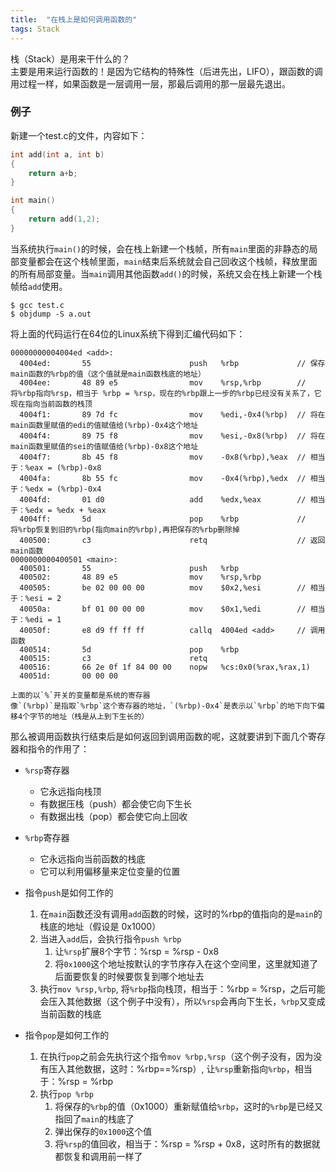 ```yaml
---
title:  "在栈上是如何调用函数的"
tags: Stack
---
```


栈（Stack）是用来干什么的？  
主要是用来运行函数的！是因为它结构的特殊性（后进先出，LIFO），跟函数的调用过程一样，如果函数是一层调用一层，那最后调用的那一层最先退出。

### 例子

新建一个test.c的文件，内容如下：
```c
int add(int a, int b)
{
	return a+b;
}

int main()
{
	return add(1,2);
}
```

当系统执行`main()`的时候，会在栈上新建一个栈帧，所有`main`里面的非静态的局部变量都会在这个栈帧里面，`main`结束后系统就会自己回收这个栈帧，释放里面的所有局部变量。当`main`调用其他函数`add()`的时候，系统又会在栈上新建一个栈帧给`add`使用。

```shell
$ gcc test.c
$ objdump -S a.out
```

将上面的代码运行在64位的Linux系统下得到汇编代码如下：
```
00000000004004ed <add>:
  4004ed:       55                      push   %rbp 			// 保存main函数的%rbp的值（这个值就是main函数栈底的地址）
  4004ee:       48 89 e5                mov    %rsp,%rbp 		// 将%rbp指向%rsp，相当于 %rbp = %rsp，现在的%rbp跟上一步的%rbp已经没有关系了，它现在指向当前函数的栈顶
  4004f1:       89 7d fc                mov    %edi,-0x4(%rbp) 	// 将在main函数里赋值的edi的值赋值给(%rbp)-0x4这个地址
  4004f4:       89 75 f8                mov    %esi,-0x8(%rbp) 	// 将在main函数里赋值的sei的值赋值给(%rbp)-0x8这个地址
  4004f7:       8b 45 f8                mov    -0x8(%rbp),%eax  // 相当于：%eax = (%rbp)-0x8
  4004fa:       8b 55 fc                mov    -0x4(%rbp),%edx 	// 相当于：%edx = (%rbp)-0x4
  4004fd:       01 d0                   add    %edx,%eax		// 相当于：%edx = %edx + %eax
  4004ff:       5d                      pop    %rbp 			// 将%rbp恢复到旧的%rbp(指向main的%rbp),再把保存的%rbp删除掉
  400500:       c3                      retq					// 返回main函数
0000000000400501 <main>:
  400501:       55                      push   %rbp
  400502:       48 89 e5                mov    %rsp,%rbp
  400505:       be 02 00 00 00          mov    $0x2,%esi		// 相当于：%esi = 2
  40050a:       bf 01 00 00 00          mov    $0x1,%edi 		// 相当于：%edi = 1
  40050f:       e8 d9 ff ff ff          callq  4004ed <add> 	// 调用函数
  400514:       5d                      pop    %rbp
  400515:       c3                      retq
  400516:       66 2e 0f 1f 84 00 00    nopw   %cs:0x0(%rax,%rax,1)
  40051d:       00 00 00
```

	上面的以`%`开关的变量都是系统的寄存器
	像`(%rbp)`是指取`%rbp`这个寄存器的地址，`(%rbp)-0x4`是表示以`%rbp`的地下向下偏移4个字节的地址（栈是从上到下生长的）

那么被调用函数执行结束后是如何返回到调用函数的呢，这就要讲到下面几个寄存器和指令的作用了：

* `%rsp`寄存器
	- 它永远指向栈顶
	- 有数据压栈（push）都会使它向下生长
	- 有数据出栈（pop）都会使它向上回收
* `%rbp`寄存器
	- 它永远指向当前函数的栈底
	- 它可以利用偏移量来定位变量的位置

* 指令`push`是如何工作的
	1. 在`main`函数还没有调用`add`函数的时候，这时的%rbp的值指向的是`main`的栈底的地址（假设是 0x1000）
	2. 当进入`add`后，会执行指令`push %rbp`
		1. 让`%rsp`扩展8个字节：%rsp = %rsp - 0x8
		2. 将`0x1000`这个地址按默认的字节序存入在这个空间里，这里就知道了后面要恢复的时候要恢复到哪个地址去
	3. 执行`mov %rsp,%rbp`, 将`%rbp`指向栈顶，相当于：%rbp = %rsp，之后可能会压入其他数据（这个例子中没有），所以`%rsp`会再向下生长，`%rbp`又变成当前函数的栈底
* 指令`pop`是如何工作的
	1. 在执行`pop`之前会先执行这个指令`mov %rbp,%rsp`（这个例子没有，因为没有压入其他数据，这时：%rbp==%rsp）, 让`%rsp`重新指向`%rbp`，相当于：%rsp = %rbp
	2. 执行`pop %rbp`
		1. 将保存的`%rbp`的值（0x1000）重新赋值给`%rbp`，这时的`%rbp`是已经又指回了`main`的栈底了
		2. 弹出保存的`0x1000`这个值
		3. 将`%rsp`的值回收，相当于：%rsp = %rsp + 0x8，这时所有的数据就都恢复和调用前一样了
